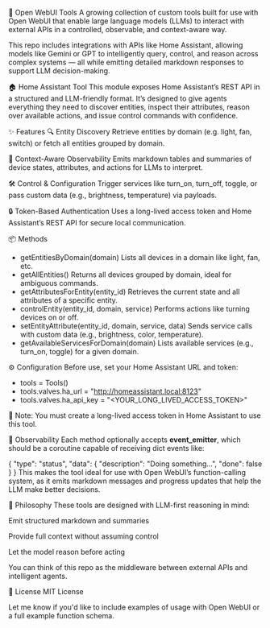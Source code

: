 🧰 Open WebUI Tools
A growing collection of custom tools built for use with Open WebUI that enable large language models (LLMs) to interact with external APIs in a controlled, observable, and context-aware way.

This repo includes integrations with APIs like Home Assistant, allowing models like Gemini or GPT to intelligently query, control, and reason across complex systems — all while emitting detailed markdown responses to support LLM decision-making.

🏠 Home Assistant Tool
This module exposes Home Assistant’s REST API in a structured and LLM-friendly format. It’s designed to give agents everything they need to discover entities, inspect their attributes, reason over available actions, and issue control commands with confidence.

✨ Features
🔍 Entity Discovery
Retrieve entities by domain (e.g. light, fan, switch) or fetch all entities grouped by domain.

🧠 Context-Aware Observability
Emits markdown tables and summaries of device states, attributes, and actions for LLMs to interpret.

🛠️ Control & Configuration
Trigger services like turn_on, turn_off, toggle, or pass custom data (e.g., brightness, temperature) via payloads.

🔒 Token-Based Authentication
Uses a long-lived access token and Home Assistant’s REST API for secure local communication.

📦 Methods

 - getEntitiesByDomain(domain)	Lists all devices in a domain like light, fan, etc.
 - getAllEntities()	Returns all devices grouped by domain, ideal for ambiguous commands.
 - getAttributesForEntity(entity_id)	Retrieves the current state and all attributes of a specific entity.
 - controlEntity(entity_id, domain, service)	Performs actions like turning devices on or off.
 - setEntityAttribute(entity_id, domain, service, data)	Sends service calls with custom data (e.g., brightness, color, temperature).
 - getAvailableServicesForDomain(domain)	Lists available services (e.g., turn_on, toggle) for a given domain.
 
⚙️ Configuration
Before use, set your Home Assistant URL and token:

 - tools = Tools()
 - tools.valves.ha_url = "http://homeassistant.local:8123"
 - tools.valves.ha_api_key = "<YOUR_LONG_LIVED_ACCESS_TOKEN>"

🔑 Note: You must create a long-lived access token in Home Assistant to use this tool.

🧪 Observability
Each method optionally accepts __event_emitter__, which should be a coroutine capable of receiving dict events like:

{
  "type": "status",
  "data": { "description": "Doing something...", "done": false }
}
This makes the tool ideal for use with Open WebUI’s function-calling system, as it emits markdown messages and progress updates that help the LLM make better decisions.

🧠 Philosophy
These tools are designed with LLM-first reasoning in mind:

Emit structured markdown and summaries

Provide full context without assuming control

Let the model reason before acting

You can think of this repo as the middleware between external APIs and intelligent agents.

📄 License
MIT License

Let me know if you'd like to include examples of usage with Open WebUI or a full example function schema.